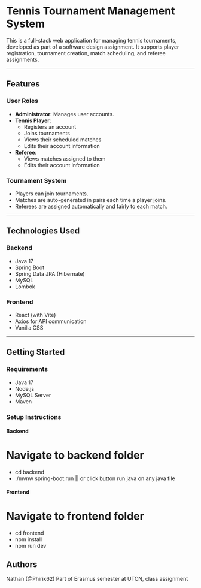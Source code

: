 #  Tennis Tournament Management System

This is a full-stack web application for managing tennis tournaments, developed as part of a software design assignment. It supports player registration, tournament creation, match scheduling, and referee assignments.

---

##  Features

###  User Roles
- **Administrator**: Manages user accounts.
- **Tennis Player**:
  - Registers an account
  - Joins tournaments
  - Views their scheduled matches
  - Edits their account information
- **Referee**:
  - Views matches assigned to them
  - Edits their account information

###  Tournament System
- Players can join tournaments.
- Matches are auto-generated in pairs each time a player joins.
- Referees are assigned automatically and fairly to each match.

---

##  Technologies Used

### Backend
- Java 17
- Spring Boot
- Spring Data JPA (Hibernate)
- MySQL
- Lombok

### Frontend
- React (with Vite)
- Axios for API communication
- Vanilla CSS

---

##  Getting Started

### Requirements
- Java 17
- Node.js
- MySQL Server
- Maven

### Setup Instructions

#### Backend
# Navigate to backend folder
- cd backend
- ./mvnw spring-boot:run || or click button run java on any java file

#### Frontend
# Navigate to frontend folder
- cd frontend
- npm install
- npm run dev

## Authors
Nathan (@Phirix62)
Part of Erasmus semester at UTCN, class assignment

